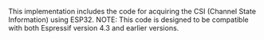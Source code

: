 This implementation includes the code for acquiring the CSI (Channel State Information) using ESP32.
NOTE: This code is designed to be compatible with both Espressif version 4.3 and earlier versions.
